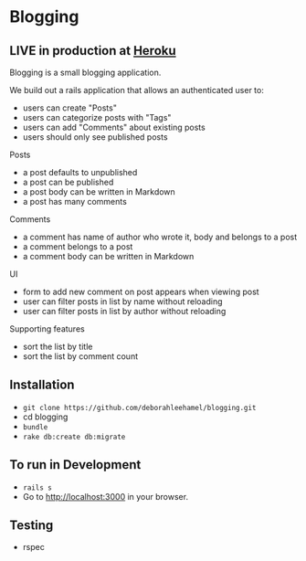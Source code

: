 # Blogging

## LIVE in production at [Heroku](ttps://cryptic-inlet-99786.herokuapp.com)

Blogging is a small blogging application.

We build out a rails application that allows an authenticated user to:
  * users can create "Posts"
  * users can categorize posts with "Tags"
  * users can add "Comments" about existing posts
  * users should only see published posts


  Posts
  * a post defaults to unpublished
  * a post can be published
  * a post body can be written in Markdown
  * a post has many comments

  Comments
  * a comment has name of author who wrote it, body and belongs to a post
  * a comment belongs to a post
  * a comment body can be written in Markdown

  UI
  * form to add new comment on post appears when viewing post
  * user can filter posts in list by name without reloading
  * user can filter posts in list by author without reloading

  Supporting features
  * sort the list by title
  * sort the list by comment count


  ## Installation
  * `git clone https://github.com/deborahleehamel/blogging.git`
  *  cd blogging
  * `bundle`
  * `rake db:create db:migrate`

  ## To run in Development
  * `rails s`
  * Go to [http://localhost:3000](http://localhost:3000) in your browser.

  ## Testing
  * rspec
